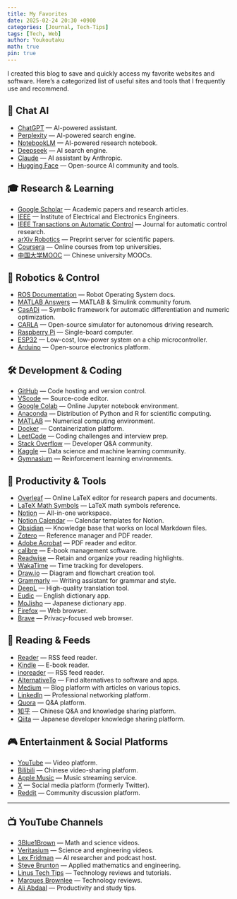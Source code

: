 ```yaml
---
title: My Favorites
date: 2025-02-24 20:30 +0900
categories: [Journal, Tech-Tips]
tags: [Tech, Web]
author: Youkoutaku
math: true
pin: true
---
```


I created this blog to save and quickly access my favorite websites and software. Here’s a categorized list of useful sites and tools that I frequently use and recommend.

## 🤖 Chat AI

- [ChatGPT](https://chat.openai.com) — AI-powered assistant.
- [Perplexity](https://www.perplexity.ai) — AI-powered search engine.
- [NotebookLM](https://notebooklm.google.com) — AI-powered research notebook.
- [Deepseek](https://chat.deepseek.com/) — AI search engine.
- [Claude](https://claude.ai/new) — AI assistant by Anthropic.
- [Hugging Face](https://huggingface.co) — Open-source AI community and tools.

## 🎓 Research & Learning

- [Google Scholar](https://scholar.google.com) — Academic papers and research articles.
- [IEEE](https://www.ieee.org) — Institute of Electrical and Electronics Engineers.
- [IEEE Transactions on Automatic Control](https://ieeexplore.ieee.org/xpl/RecentIssue.jsp?punumber=9) — Journal for automatic control research.
- [arXiv Robotics](https://arxiv.org/list/cs.RO/recent) — Preprint server for scientific papers.
- [Coursera](https://coursera.org) — Online courses from top universities.
- [中国大学MOOC](https://www.icourse163.org/) — Chinese university MOOCs.

## 🤖 Robotics & Control

- [ROS Documentation](https://docs.ros.org) — Robot Operating System docs.
- [MATLAB Answers](https://www.mathworks.com/matlabcentral/answers/) — MATLAB & Simulink community forum.
- [CasADi](https://web.casadi.org) — Symbolic framework for automatic differentiation and numeric optimization.
- [CARLA](https://carla.org) — Open-source simulator for autonomous driving research.
- [Raspberry Pi](https://www.raspberrypi.org) — Single-board computer.
- [ESP32](https://www.espressif.com/en/products/socs/esp32) — Low-cost, low-power system on a chip microcontroller.
- [Arduino](https://www.arduino.cc) — Open-source electronics platform.

## 🛠️ Development & Coding

- [GitHub](https://github.com) — Code hosting and version control.
- [VScode](https://code.visualstudio.com) — Source-code editor.
- [Google Colab](https://colab.research.google.com) — Online Jupyter notebook environment.
- [Anaconda](https://www.anaconda.com) — Distribution of Python and R for scientific computing.
- [MATLAB](https://www.mathworks.com/products/matlab.html) — Numerical computing environment.
- [Docker](https://www.docker.com) — Containerization platform.
- [LeetCode](https://leetcode.com) — Coding challenges and interview prep.
- [Stack Overflow](https://stackoverflow.com) — Developer Q&A community.
- [Kaggle](https://www.kaggle.com) — Data science and machine learning community.
- [Gymnasium](https://gymnasium.farama.org/) — Reinforcement learning environments.

## 🚀 Productivity & Tools

- [Overleaf](https://www.overleaf.com) — Online LaTeX editor for research papers and documents.
- [LaTeX Math Symbols](https://en.wikibooks.org/wiki/LaTeX/Mathematics#Symbols) — LaTeX math symbols reference.
- [Notion](https://notion.so) — All-in-one workspace.
- [Notion Calendar](https://www.notion.com/product/calendar) — Calendar templates for Notion.
- [Obsidian](https://obsidian.md) — Knowledge base that works on local Markdown files.
- [Zotero](https://www.zotero.org) — Reference manager and PDF reader.
- [Adobe Acrobat](https://www.adobe.com/acrobat) — PDF reader and editor.
- [calibre](https://calibre-ebook.com) — E-book management software.
- [Readwise](https://readwise.io) — Retain and organize your reading highlights.
- [WakaTime](https://wakatime.com) — Time tracking for developers.
- [Draw.io](https://app.diagrams.net) — Diagram and flowchart creation tool.
- [Grammarly](https://www.grammarly.com) — Writing assistant for grammar and style.
- [DeepL](https://www.deepl.com) — High-quality translation tool.
- [Eudic](https://www.eudic.net) — English dictionary app.
- [MoJisho](https://mojisho.com) — Japanese dictionary app.
- [Firefox](https://www.mozilla.org/firefox) — Web browser.
- [Brave](https://brave.com) — Privacy-focused web browser.

## 📰 Reading & Feeds

- [Reader](https://reader.com) — RSS feed reader.
- [Kindle](https://www.amazon.com/Kindle-eBooks) — E-book reader.
- [inoreader](https://www.inoreader.com) — RSS feed reader.
- [AlternativeTo](https://alternativeto.net) — Find alternatives to software and apps.
- [Medium](https://medium.com) — Blog platform with articles on various topics.
- [LinkedIn](https://www.linkedin.com) — Professional networking platform.
- [Quora](https://www.quora.com) — Q&A platform.
- [知乎](https://www.zhihu.com) — Chinese Q&A and knowledge sharing platform.
- [Qiita](https://qiita.com) — Japanese developer knowledge sharing platform.

## 🎮 Entertainment & Social Platforms

- [YouTube](https://www.youtube.com/) — Video platform.
- [Bilibili](https://www.bilibili.com) — Chinese video-sharing platform.
- [Apple Music](https://music.apple.com) — Music streaming service.
- [X](https://twitter.com) — Social media platform (formerly Twitter).
- [Reddit](https://www.reddit.com) — Community discussion platform.

---

## 📺 YouTube Channels

- [3Blue1Brown](https://www.youtube.com/c/3blue1brown) — Math and science videos.
- [Veritasium](https://www.youtube.com/user/1veritasium) — Science and engineering videos.
- [Lex Fridman](https://www.youtube.com/c/lexfridman) — AI researcher and podcast host.
- [Steve Brunton](https://www.youtube.com/c/Eigensteve) — Applied mathematics and engineering.
- [Linus Tech Tips](https://www.youtube.com/user/LinusTechTips) — Technology reviews and tutorials.
- [Marques Brownlee](https://www.youtube.com/user/marquesbrownlee) — Technology reviews.
- [Ali Abdaal](https://www.youtube.com/c/AliAbdaal) — Productivity and study tips.
